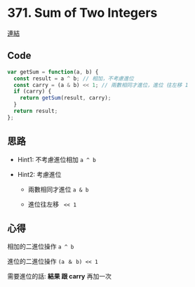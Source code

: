 # 371. Sum of Two Integers

[連結](https://leetcode.com/problems/sum-of-two-integers/)

## Code

```javascript
var getSum = function(a, b) {
  const result = a ^ b; // 相加，不考慮進位
  const carry = (a & b) << 1; // 兩數相同才進位，進位 往左移 1
  if (carry) {
    return getSum(result, carry);
  }
  return result;
};
```

## 思路

* Hint1: 不考慮進位相加 `a ^ b`

* Hint2: 考慮進位
  
  - 兩數相同才進位 `a & b`
  
  - 進位往左移 ` << 1`

## 心得

相加的二進位操作 `a ^ b`

進位的二進位操作 `(a ＆ b) << 1`

需要進位的話: **結果 跟 carry** 再加一次
